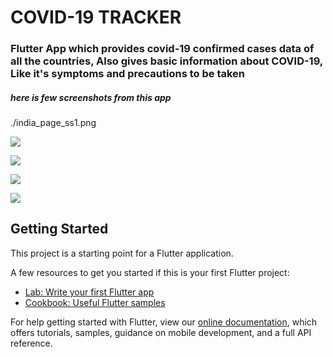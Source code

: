 # COVID-19 TRACKER

### Flutter App which provides covid-19 confirmed cases data of all the countries, Also gives basic information about COVID-19, Like it's symptoms and precautions to be taken 

##### here is few screenshots from this app
./india_page_ss1.png

![](/world_page_ss1.png)


![](/world_page_ss2.png)


![](/world_page_ss3.png)


![](/india_page_ss1.png)

## Getting Started

This project is a starting point for a Flutter application.

A few resources to get you started if this is your first Flutter project:

- [Lab: Write your first Flutter app](https://flutter.dev/docs/get-started/codelab)
- [Cookbook: Useful Flutter samples](https://flutter.dev/docs/cookbook)

For help getting started with Flutter, view our
[online documentation](https://flutter.dev/docs), which offers tutorials,
samples, guidance on mobile development, and a full API reference.
